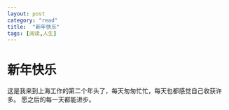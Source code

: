 ```yaml
---
layout: post
category: "read"
title:  "新年快乐"
tags: [阅读,人生]
---
```


# 新年快乐
这是我来到上海工作的第二个年头了，每天匆匆忙忙，每天也都感觉自己收获许多。
愿之后的每一天都能进步。